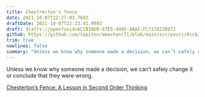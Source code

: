 ```yaml
---
title: Chestrerton's fence
date: 2021-10-07T22:27:03.769Z
draftDate: 2021-10-07T22:22:41.999Z
draft: drafts://open?uuid=6CCB30DD-87E5-4405-8AA5-FC717A23B972
github: https://github.com/tepiton/amoxtentli/blob/main/src/posts/6ccb30dd-87e5-4405-8aa5-fc717a23b972.md
trim: true
newlines: false
summary: "Unless we know why someone made a decision, we can’t safely change it or conclude that they were wrong."
---
```



Unless we know why someone made a decision, we can’t safely change it or conclude that they were wrong.

[Chesterton’s Fence: A Lesson in Second Order Thinking](https://fs.blog/2020/03/chestertons-fence/)
